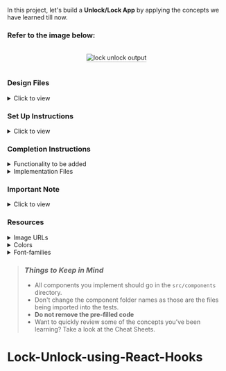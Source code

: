 In this project, let's build a **Unlock/Lock App** by applying the concepts we have learned till now.

### Refer to the image below:

<br/>
<div style="text-align: center;">
    <img src="https://assets.ccbp.in/frontend/content/react-js-hooks/lock-unlock-output-v0.gif" alt="lock unlock output" style="max-width:70%;box-shadow:0 2.8px 2.2px rgba(0, 0, 0, 0.12)">
</div>
<br/>

### Design Files

<details>
<summary>Click to view</summary>

- [Extra Small (Size < 576px) and Small (Size >= 576px)](https://assets.ccbp.in/frontend/content/react-js-hooks/lock-unlock-sm-output.png)
- [Medium (Size >= 768px), Large (Size >= 992px) and Extra Large (Size >= 1200px) - Locked](https://assets.ccbp.in/frontend/content/react-js-hooks/lock-unlock-locked-lg-output.png)
- [Medium (Size >= 768px), Large (Size >= 992px) and Extra Large (Size >= 1200px) - Unlocked](https://assets.ccbp.in/frontend/content/react-js-hooks/lock-unlock-unlocked-lg-output.png)

</details>

### Set Up Instructions

<details>
<summary>Click to view</summary>

- Download dependencies by running `npm install`
- Start up the app using `npm start`
</details>

### Completion Instructions

<details>
<summary>Functionality to be added</summary>
<br/>

The app must have the following functionalities

- When the app is opened,
  - The given lock image should be displayed
  - **Your Device is Locked** text should be displayed
  - **Unlock** button should be displayed
- When the **Unlock** button is clicked,
  - The given unlock image should be displayed
  - **Your Device is Unlocked** text should be displayed
  - **Lock** button should be displayed
- When the **Lock** button is clicked,
  - The given lock image should be displayed
  - **Your Device is Locked** text should be displayed
  - **Unlock** button should be displayed

</details>

<details>
<summary>Implementation Files</summary>
<br/>

Use these files to complete the implementation:

- `src/components/Unlock/index.js`
- `src/components/Unlock/styledComponents.js`
</details>

### Important Note

<details>
<summary>Click to view</summary>

<br/>

**The following instructions are required for the tests to pass**

- **Styled Components** should be used for styling purposes
- **Roboto** should be applied as `font-family` for **Your Device is Locked** paragraph

</details>

### Resources

<details>
<summary>Image URLs</summary>

- [https://assets.ccbp.in/frontend/hooks/lock-img.png](https://assets.ccbp.in/frontend/hooks/lock-img.png) alt should be **lock**
- [https://assets.ccbp.in/frontend/hooks/unlock-img.png](https://assets.ccbp.in/frontend/hooks/unlock-img.png) alt should be **unlock**

</details>

<details>
<summary>Colors</summary>

<br/>

<div style="background-color: #161617; width: 150px; padding: 10px; color: white">Hex: #161617</div>
<div style="background-color: #ffffff; width: 150px; padding: 10px; color: black">Hex: #ffffff</div>
<div style="background-color: #06b6d4; width: 150px; padding: 10px; color: white">Hex: #06b6d4</div>
<div style="background-color: #e2e8f0; width: 150px; padding: 10px; color: black">Hex: #e2e8f0</div>
<div style="background-color: #3c2940; width: 150px; padding: 10px; color: white">Hex: #3c2940</div>
<div style="background-color: #0b0c1e; width: 150px; padding: 10px; color: white">Hex: #0b0c1e</div>
<br/>
</details>

<details>
<summary>Font-families</summary>

- Roboto

</details>

> ### _Things to Keep in Mind_
>
> - All components you implement should go in the `src/components` directory.
> - Don't change the component folder names as those are the files being imported into the tests.
> - **Do not remove the pre-filled code**
> - Want to quickly review some of the concepts you’ve been learning? Take a look at the Cheat Sheets.
# Lock-Unlock-using-React-Hooks
